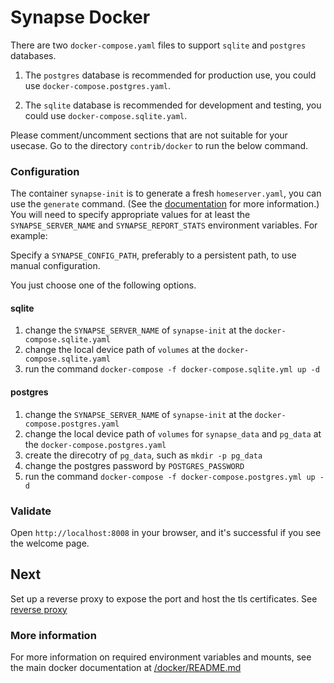 
# Synapse Docker

There are two `docker-compose.yaml` files to support `sqlite` and `postgres` databases.

1. The `postgres` database is recommended for production use, you could use `docker-compose.postgres.yaml`.

2. The `sqlite` database is recommended for development and testing, you could use `docker-compose.sqlite.yaml`.

Please comment/uncomment sections that are not suitable for your usecase.
Go to the directory `contrib/docker` to run the below command.

### Configuration

The container `synapse-init` is to generate a fresh `homeserver.yaml`, you can use the `generate` command.
(See the [documentation](../../docker/README.md#generating-a-configuration-file)
for more information.) You will need to specify appropriate values for at least the
`SYNAPSE_SERVER_NAME` and `SYNAPSE_REPORT_STATS` environment variables. For example:

Specify a ``SYNAPSE_CONFIG_PATH``, preferably to a persistent path,
to use manual configuration.

You just choose one of the following options.

#### sqlite

1. change the `SYNAPSE_SERVER_NAME` of `synapse-init` at the `docker-compose.sqlite.yaml`
2. change the local device path of `volumes` at the `docker-compose.sqlite.yaml`
3. run the command `docker-compose -f docker-compose.sqlite.yml up -d`

#### postgres

1. change the `SYNAPSE_SERVER_NAME` of `synapse-init` at the `docker-compose.postgres.yaml`
2. change the local device path of `volumes` for `synapse_data` and `pg_data` at the `docker-compose.postgres.yaml`
3. create the direcotry of `pg_data`, such as `mkdir -p pg_data`
3. change the postgres password by `POSTGRES_PASSWORD`
3. run the command `docker-compose -f docker-compose.postgres.yml up -d`

### Validate

Open `http://localhost:8008` in your browser, and it's successful if you see the welcome page.

## Next

Set up a reverse proxy to expose the port and host the tls certificates. See [reverse proxy](https://matrix-org.github.io/synapse/latest/reverse_proxy.html)

### More information

For more information on required environment variables and mounts, see the main docker documentation at [/docker/README.md](../../docker/README.md)
